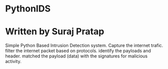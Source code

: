 PythonIDS
============================
Written by Suraj Pratap
============================

Simple Python Based Intrusion Detection system. Capture the internet trafic. filter the internet packet based on protocols. 
identify the payloads  and header. matched the payload (data) with the signatures for malicious activity.
